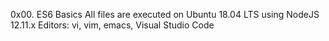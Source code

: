 0x00. ES6 Basics
All files are executed on Ubuntu 18.04 LTS using NodeJS 12.11.x
Editors: vi, vim, emacs, Visual Studio Code
